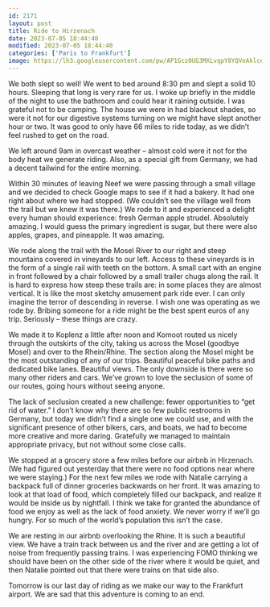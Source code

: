 ```yaml
---
id: 2171
layout: post
title: Ride to Hirzenach
date: 2023-07-05 18:44:40
modified: 2023-07-05 18:44:40
categories: ['Paris to Frankfurt']
image: https://lh3.googleusercontent.com/pw/AP1GczOUG3MXLvqpY8YQVoAklceH6ZLrO5C1vL9sQbJNYfk3LC5OiuZbbXcLYMH-n1xIwF8n7Th-h6PT4a0Bu_kYGfluVvyCL9C9sTrp54tB59OCh8unjU5T=w600-h315-p-k
---
```



We both slept so well! We went to bed around 8:30 pm and slept a solid 10 hours. Sleeping that long is very rare for us. I woke up briefly in the middle of the night to use the bathroom and could hear it raining outside. I was grateful not to be camping. The house we were in had blackout shades, so were it not for our digestive systems turning on we might have slept another hour or two. It was good to only have 66 miles to ride today, as we didn’t feel rushed to get on the road.




We left around 9am in overcast weather – almost cold were it not for the body heat we generate riding. Also, as a special gift from Germany, we had a decent tailwind for the entire morning.




Within 30 minutes of leaving Neef we were passing through a small village and we decided to check Google maps to see if it had a bakery. It had one right about where we had stopped. (We couldn’t see the village well from the trail but we knew it was there.) We rode to it and experienced a delight every human should experience: fresh German apple strudel. Absolutely amazing. I would guess the primary ingredient is sugar, but there were also apples, grapes, and pineapple. It was amazing.




We rode along the trail with the Mosel River to our right and steep mountains covered in vineyards to our left. Access to these vineyards is in the form of a single rail with teeth on the bottom. A small cart with an engine in front followed by a chair followed by a small trailer chugs along the rail. It is hard to express how steep these trails are: in some places they are almost vertical. It is like the most sketchy amusement park ride ever. I can only imagine the terror of descending in reverse. I wish one was operating as we rode by. Bribing someone for a ride might be the best spent euros of any trip. Seriously – these things are crazy.




We made it to Koplenz a little after noon and Komoot routed us nicely through the outskirts of the city, taking us across the Mosel (goodbye Mosel) and over to the Rhein/Rhine. The section along the Mosel might be the most outstanding of any of our trips. Beautiful peaceful bike paths and dedicated bike lanes. Beautiful views. The only downside is there were so many other riders and cars. We’ve grown to love the seclusion of some of our routes, going hours without seeing anyone.




The lack of seclusion created a new challenge: fewer opportunities to “get rid of water.” I don’t know why there are so few public restrooms in Germany, but today we didn’t find a single one we could use, and with the significant presence of other bikers, cars, and boats, we had to become more creative and more daring. Gratefully we managed to maintain appropriate privacy, but not without some close calls.




We stopped at a grocery store a few miles before our airbnb in Hirzenach. (We had figured out yesterday that there were no food options near where we were staying.) For the next few miles we rode with Natalie carrying a backpack full of dinner groceries backwards on her front. It was amazing to look at that load of food, which completely filled our backpack, and realize it would be inside us by nightfall. I think we take for granted the abundance of food we enjoy as well as the lack of food anxiety. We never worry if we’ll go hungry. For so much of the world’s population this isn’t the case.




We are resting in our airbnb overlooking the Rhine. It is such a beautiful view. We have a train track between us and the river and are getting a lot of noise from frequently passing trains. I was experiencing FOMO thinking we should have been on the other side of the river where it would be quiet, and then Natalie pointed out that there were trains on that side also.




Tomorrow is our last day of riding as we make our way to the Frankfurt airport. We are sad that this adventure is coming to an end.



